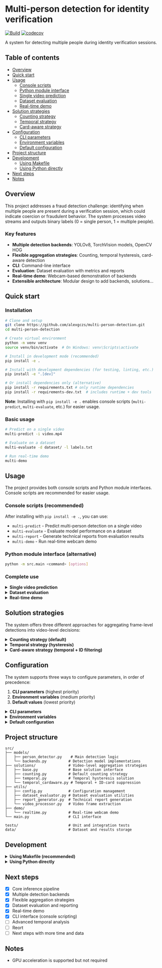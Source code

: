 # Multi-person detection for identity verification

[![Build](https://github.com/alexgczs/multi-person-detection/actions/workflows/ci.yml/badge.svg?branch=master)](https://github.com/alexgczs/multi-person-detection/actions/workflows/ci.yml)
[![codecov](https://codecov.io/gh/alexgczs/multi-person-detection/graph/badge.svg)](https://codecov.io/gh/alexgczs/multi-person-detection)

A system for detecting multiple people during identity verification sessions.

## Table of contents

- [Overview](#overview)
- [Quick start](#quick-start)
- [Usage](#usage)
  - [Console scripts](#console-scripts-recommended)
  - [Python module interface](#python-module-interface-alternative)
  - [Single video prediction](#single-video-prediction)
  - [Dataset evaluation](#dataset-evaluation)
  - [Real-time demo](#real-time-demo)
- [Solution strategies](#solution-strategies)
  - [Counting strategy](#counting-strategy-default)
  - [Temporal strategy](#temporal-strategy-hysteresis)
  - [Card-aware strategy](#card-aware-strategy-temporal--id-filtering)
- [Configuration](#configuration)
  - [CLI parameters](#cli-parameters)
  - [Environment variables](#environment-variables)
  - [Default configuration](#default-configuration)
- [Project structure](#project-structure)
- [Development](#development)
  - [Using Makefile](#using-makefile-recommended)
  - [Using Python directly](#using-python-directly)
- [Next steps](#next-steps)
- [Notes](#notes)

## Overview

This project addresses a fraud detection challenge: identifying when multiple people are present during a verification session, which could indicate coercion or fraudulent behavior. The system processes video streams and outputs binary labels (0 = single person, 1 = multiple people).

### Key features

- **Multiple detection backends**: YOLOv8, TorchVision models, OpenCV HOG
- **Flexible aggregation strategies**: Counting, temporal hysteresis, card-aware detection
- **CLI**: Command-line interface
- **Evaluation**: Dataset evaluation with metrics and reports
- **Real-time demo**: Webcam-based demonstration of backends
- **Extensible architecture**: Modular design to add backends, solutions...

## Quick start

### Installation

```bash
# Clone and setup
git clone https://github.com/alexgczs/multi-person-detection.git
cd multi-person-detection

# Create virtual environment
python -m venv venv
source venv/bin/activate  # On Windows: venv\Scripts\activate

# Install in development mode (recommended)
pip install -e .

# Install with development dependencies (for testing, linting, etc.)
pip install -e ".[dev]"

# Or install dependencies only (alternative)
pip install -r requirements.txt # only runtime dependencies
pip install -r requirements-dev.txt  # includes runtime + dev tools
```

**Note**: Installing with `pip install -e .` enables console scripts (`multi-predict`, `multi-evaluate`, etc.) for easier usage.

### Basic usage

```bash
# Predict on a single video
multi-predict -i video.mp4

# Evaluate on a dataset
multi-evaluate -d dataset/ -l labels.txt

# Run real-time demo
multi-demo
```

## Usage

The project provides both console scripts and Python module interfaces. Console scripts are recommended for easier usage.

### Console scripts (recommended)

After installing with `pip install -e .`, you can use:

- `multi-predict` - Predict multi-person detection on a single video
- `multi-evaluate` - Evaluate model performance on a dataset
- `multi-report` - Generate technical reports from evaluation results
- `multi-demo` - Run real-time webcam demo

### Python module interface (alternative)

```bash
python -m src.main <command> [options]
```

### Complete use
<details>
<summary><strong>Single video prediction</strong></summary>

Get a prediction for a single video:

```bash
# Basic prediction
multi-predict -i path/to/video.mp4

# With custom parameters
multi-predict -i path/to/video.mp4 \
  --threshold 0.5 \
  --model-size n \
  --device cuda \
  --sample-rate 1 \
  --max-frames 100 \
  --people-threshold 0.2 \
  --solution counting

# Or using Python module (alternative)
python -m src.main predict -i path/to/video.mp4 \
  --threshold 0.5 \
  --model-size n \
  --device cuda \
  --sample-rate 1 \
  --max-frames 100 \
  --people-threshold 0.2 \
  --solution counting
```

The output will be printed to stdout as `label predicted: 0` or `label predicted: 1`.

**Key options:**
- `--threshold`: Detection confidence threshold (default: 0.5)
- `--solution`: Aggregation strategy (counting, temporal, temporal_cardaware)
- `--people-threshold`: Ratio threshold for multi-person detection
- `--max-frames`: Maximum frames to process
- `--backend`: Detection model (yolov8, torchvision_frcnn, opencv_hog)

</details>

<details>
<summary><strong>Dataset evaluation</strong></summary>

Evaluate the model on a complete dataset:

```bash
# Basic evaluation
multi-evaluate -d path/to/dataset -l path/to/labels.txt

# With custom parameters
multi-evaluate -d path/to/dataset -l path/to/labels.txt \
  --threshold 0.5 --model-size n --device cuda \
  --sample-rate 1 --max-frames 100 --people-threshold 0.2 \
  --solution temporal

# Or using Python module (alternative)
python -m src.main evaluate -d path/to/dataset -l path/to/labels.txt \
  --threshold 0.5 --model-size n --device cuda \
  --sample-rate 1 --max-frames 100 --people-threshold 0.2 \
  --solution temporal
```

This will:
- Process all videos in the dataset
- Compare predictions with ground truth labels
- Calculate performance metrics (accuracy, precision, recall, F1-score)
- Generate a technical report
- Save results to a timestamped directory

**Dataset format:**
- Videos: `.mp4` files in the dataset directory
- Labels: TSV file with columns `video` and `label` (0/1)

</details>

<details>
<summary><strong>Real-time demo</strong></summary>

Run a real-time webcam demo:

```bash
# Basic demo
multi-demo

# With custom parameters
multi-demo --backend yolov8 --model-size n --threshold 0.5
```

The demo shows:
- Person detections with bounding boxes
- Number of people detected
- FPS counter
- Confidence scores

**Note**: This demo shows frame-by-frame detections only. Solution strategies are not applied. The unique use of this demo is to understand the behavior of each model backend.

</details>

## Solution strategies

The system offers three different approaches for aggregating frame-level detections into video-level decisions:

<details>
<summary><strong>Counting strategy (default)</strong></summary>

**How it works:**
- Computes the ratio of frames where more than one person is detected
- Final decision: `has_multiple_people = (ratio > people_threshold)`

**Best for:**
- Simple scenarios with clear detections
- When you want fast processing
- Default performance evaluation

**Configuration:**
```bash
--solution counting --people-threshold 0.2
```

**Default threshold:** 0.0 (any frame with multiple people triggers detection)

</details>

<details>
<summary><strong>Temporal strategy (hysteresis)</strong></summary>

**How it works:**
- Looks at consecutive frames to avoid false positives from brief detections
- Activates when there are at least `temporal_min_consecutive` consecutive frames with multiple people
- Once activated, remains active for the rest of the video (sticky behavior)

**Best for:**
- Noisy detections or brief false positives
- Scenarios where sustained presence of multiple people is required
- More robust to detection artifacts

**Configuration:**
```bash
--solution temporal --temporal-min-consecutive 3
```

**Default:** 20 consecutive frames required

</details>

<details>
<summary><strong>Card-aware strategy (temporal + ID filtering)</strong></summary>

**How it works:**
- Same as temporal strategy but filters out faces in ID cards
- Uses geometric properties to identify ID card faces:
  - Area ratio compared to largest detection
  - Square aspect ratio tolerance
- Prevents false positives from ID card photos

**Best for:**
- Identity verification scenarios
- When users show ID cards during verification
- Most robust for real-world applications

**Configuration:**
```bash
--solution temporal_cardaware \
  --temporal-min-consecutive 3 \
  --card-min-area-ratio 0.85 \
  --card-square-tolerance 0.25
```

**Default parameters:**
- `card_min_area_ratio`: 0.9 (90% of largest detection)
- `card_square_tolerance`: 0.35 (35% tolerance for square aspect ratio)

</details>

## Configuration

The system supports three ways to configure parameters, in order of precedence:

1. **CLI parameters** (highest priority)
2. **Environment variables** (medium priority)  
3. **Default values** (lowest priority)

<details>
<summary><strong>CLI parameters</strong></summary>

All configuration parameters can be set via command-line arguments:

```bash
# Video processing
--sample-rate 2              # Process every 2nd frame
--max-frames 100             # Maximum frames per video
--threshold 0.7              # Detection confidence threshold

# Decision making
--people-threshold 0.2       # Ratio threshold for multi-person detection
--solution temporal          # Aggregation strategy

# Model selection
--backend yolov8             # Detection backend
--model-size n               # Model size (for YOLO models)
--device cuda                # Computation device

# Advanced parameters
--temporal-min-consecutive 3 # Minimum consecutive frames for temporal activation
--card-min-area-ratio 0.85   # Minimum area ratio for card detection
--card-square-tolerance 0.25 # Square tolerance for card detection
```

</details>

<details>
<summary><strong>Environment variables</strong></summary>

Set environment variables for consistent configuration across runs:

```bash
# Video processing
export MULTI_DETECT_FRAME_SAMPLE_RATE=2
export MULTI_DETECT_MAX_FRAMES=100

# Decision making
export MULTI_DETECT_MULTIPLE_PEOPLE_THRESHOLD=0.2

# Temporal solution parameters
export MULTI_DETECT_TEMPORAL_MIN_CONSECUTIVE=3

# Card detection parameters
export MULTI_DETECT_CARD_MIN_AREA_RATIO=0.85
export MULTI_DETECT_CARD_SQUARE_TOLERANCE=0.25
```

</details>

<details>
<summary><strong>Default configuration</strong></summary>

Default values in `src/utils/config.py`:

```python
# Video processing
FRAME_SAMPLE_RATE: int = 1            # Process every frame
MAX_FRAMES: int = None                # No limit
FRAME_WIDTH: int = 640                # Resize width
FRAME_HEIGHT: int = 480               # Resize height

# Decision making
MULTIPLE_PEOPLE_THRESHOLD: float = 0.0  # Any frame triggers detection

# Temporal solution parameters
TEMPORAL_MIN_CONSECUTIVE: int = 20      # Min consecutive frames for activation

# Card detection parameters
CARD_MIN_AREA_RATIO_TO_LARGEST: float = 0.9    # 90% of largest detection
CARD_SQUARE_TOLERANCE: float = 0.35            # 35% tolerance for square aspect ratio
```

</details>

## Project structure

```
src/
├── models/
│   ├── person_detector.py    # Main detection logic
│   └── backends.py          # Detection model implementations
├── solutions/               # Video-level aggregation strategies
│   ├── base.py              # Base solution interface
│   ├── counting.py          # Default counting strategy
│   ├── temporal.py          # Temporal hysteresis solution
│   └── temporal_cardaware.py # Temporal + ID-card suppression
├── utils/
│   ├── config.py            # Configuration management
│   ├── dataset_evaluator.py # Dataset evaluation utilities
│   ├── report_generator.py  # Technical report generation
│   └── video_processor.py   # Video frame extraction
├── demo/
│   └── realtime.py          # Real-time webcam demo
└── main.py                  # CLI interface

tests/                       # Unit and integration tests
data/                        # Dataset and results storage
```

## Development

<details>
<summary><strong>Using Makefile (recommended)</strong></summary>

```bash
make help          # Show available commands
make install       # Install in development mode
make install-dev   # Install with development dependencies
make test          # Run tests
make test-cov      # Run tests with coverage
make lint          # Run linting
make clean         # Clean build artifacts
make build         # Build the package
```

</details>

<details>
<summary><strong>Using Python directly</strong></summary>

```bash
# First ensure you have dev dependencies installed
pip install -e ".[dev]"

# Then run development commands
pytest             # Run tests
pytest --cov=src   # Run tests with coverage
flake8 src/ tests/ # Run linting
```

</details>

## Next steps

- [x] Core inference pipeline
- [x] Multiple detection backends
- [x] Flexible aggregation strategies
- [x] Dataset evaluation and reporting
- [x] Real-time demo
- [x] CLI interface (console scripting)
- [ ] Advanced temporal analysis
- [ ] Reort
- [ ] Next steps with more time and data

## Notes

- GPU acceleration is supported but not required
